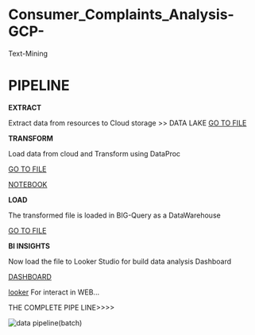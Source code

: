 # Consumer_Complaints_Analysis-GCP-
Text-Mining


# PIPELINE

**EXTRACT**

Extract data from resources to Cloud storage >> DATA LAKE
[GO TO FILE](https://github.com/RaghucharanV/Consumer_Complaints_Analysis-GCP-/blob/main/Cloud_Storage/cloud.md)

**TRANSFORM**

Load data from cloud and Transform using DataProc

[GO TO FILE](https://github.com/RaghucharanV/Consumer_Complaints_Analysis-GCP-/blob/main/Transfrom/Dataproc.md)

[NOTEBOOK](https://github.com/RaghucharanV/Consumer_Complaints_Analysis-GCP-/blob/main/Transfrom/Text_Analysis.ipynb)


**LOAD**

The transformed file is loaded in BIG-Query as a DataWarehouse

[GO TO FILE](https://github.com/RaghucharanV/Consumer_Complaints_Analysis-GCP-/blob/main/Load/bigquery.md)

**BI INSIGHTS**

Now load the file to Looker Studio for build data analysis Dashboard

[DASHBOARD](https://github.com/RaghucharanV/Consumer_Complaints_Analysis-GCP-/blob/main/BI%20INSIGHTS/looker.md)

[looker](https://lookerstudio.google.com/s/o9rhZINvOGo)  For interact in WEB...



THE COMPLETE PIPE LINE>>>>

![data pipeline(batch)](https://github.com/RaghucharanV/Consumer_Complaints_Analysis-GCP-/assets/81848656/5d585b2a-a302-4e15-a191-853bb2f1ad52)


